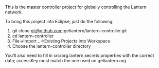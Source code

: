 This is the master controller project for globally controlling the Lantern network.

To bring this project into Eclipse, just do the following:

1. git clone git@github.com:getlantern/lantern-controller.git
2. cd lantern-controller
4. File->Import...->Existing Projects into Workspace
5. Choose the lantern-controller directory 

You'll also need to fill in src/org.lantern.secrets.properties with
the correct data; accessKey must match the one used on getlantern.org
